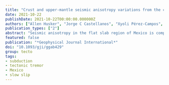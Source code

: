 ```yaml
---
title: "Crust and upper-mantle seismic anisotropy variations from the coast to inland in central and Southern Mexico (2): Correlations with Tectonic Tremor"
date: 2021-10-22
publishDate: 2021-10-22T00:00:00.000000Z
authors: ["Allen Husker", "Jorge C Castellanos", "Xyoli Pérez-Campos", "Raúl W Valenzuela", "wbfrank"]
publication_types: ["2"]
abstract: "Seismic anisotropy in the flat slab region of Mexico is compared with tectonic tremor activity. The anisotropy is observed in three separate horizontal layers using a novel technique with receiver functions. Those layers are identified as the continental crust and the subducted flat oceanic slab and a thin (∼10 km thick) remnant mantle wedge between those two layers. The tectonic tremor is located in two zones: (1) the Sweet Spot where most of the tremor is observed (∼160 km – 180 km from the coast) and (2) the Transient Zone (∼80 km – 110 km from the coast). Anisotropy within each layer is observed to be different within each of the tremor zones than just outside them. The changes are explained as due to hydration within those zones. Water releasing phase changes have previously been modelled to occur within those two zones in the subducted slab (Manea & Manea, 2011). Water rising through each of the layers should generate the observed differences in anisotropy in those zones as the fast polarization direction and split times can differ between dry and hydrated material. This observation also correlates with the many observations of high pore fluid pressure associated with tectonic tremor."
featured: false
publication: "*Geophysical Journal International*"
doi: "10.1093/gji/ggab429"
group: tecto
tags:
- subduction
- tectonic tremor
- Mexico
- slow slip
---
```


